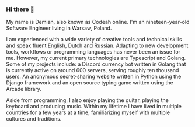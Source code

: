 ### Hi there 👋

My name is Demian, also known as Codeah online. I'm an nineteen-year-old Software Engineer living in Warsaw, Poland.

I am experienced with a wide variety of creative tools and technical skills and speak fluent English, Dutch and Russian. Adapting to new development tools, workflows or programming languages has never been an issue for me. However, my current primary technologies are Typescript and Golang. Some of my projects include: a Discord currency bot written in Golang that is currently active on around 600 servers, serving roughly ten thousand users. An anonymous secret-sharing website written in Python using the Django framework and an open source typing game written using the Arcade library.

Aside from programming, I also enjoy playing the guitar, playing the keyboard and producing music. Within my lifetime I have lived in multiple countries for a few years at a time, familiarizing myself with multiple cultures and traditions. 
